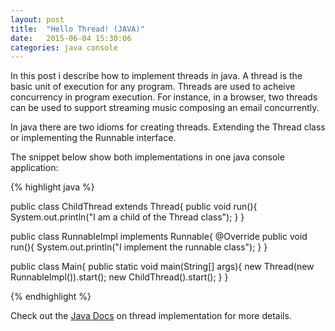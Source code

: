 ```yaml
---
layout: post
title:  "Hello Thread! (JAVA)"
date:   2015-06-04 15:30:06
categories: java console
---
```

In this post i describe how to implement threads in java. A thread is the basic unit of execution for any program. Threads are used to acheive concurrency in program execution. For instance, in a browser, two threads can be used to support streaming music composing an email concurrently.

In java there are two idioms for creating threads. Extending the Thread class or implementing the Runnable interface.

The snippet below show both implementations in one java console application:

{% highlight java %}

public class ChildThread extends Thread{
	public void run(){
		System.out.println("I am a child of the Thread class");
	}
}

public class RunnableImpl implements Runnable{
	@Override
	public void run(){
		System.out.println("I implement the runnable class");
	}
}

public class Main{
	public static void main(String[] args){
		new Thread(new RunnableImpl()).start();
		new ChildThread().start();
	}
}

{% endhighlight %}

Check out the [Java Docs][java-docs] on thread implementation for more details.



[java-docs]:  https://docs.oracle.com/javase/tutorial/essential/concurrency/runthread.html
